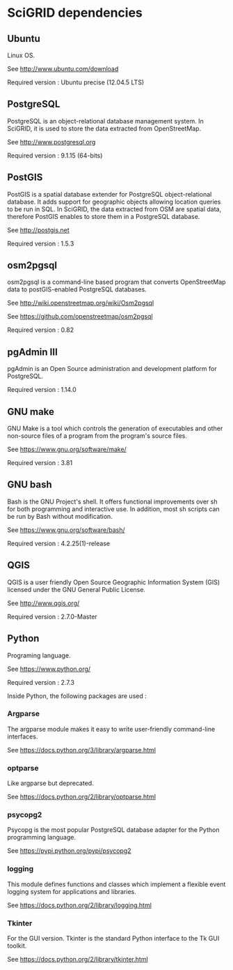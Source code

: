 # SciGRID dependencies

## Ubuntu

Linux OS.

See http://www.ubuntu.com/download

Required version : Ubuntu precise (12.04.5 LTS)

## PostgreSQL

PostgreSQL is an object-relational database management system. In SciGRID, it is used to store the data extracted from OpenStreetMap.

See http://www.postgresql.org

Required version : 9.1.15 (64-bits)

## PostGIS

PostGIS is a spatial database extender for PostgreSQL object-relational database. It adds support for geographic objects allowing location queries to be run in SQL.
In SciGRID, the data extracted from OSM are spatial data, therefore PostGIS enables to store them in a PostgreSQL database.

See http://postgis.net

Required version : 1.5.3

## osm2pgsql 

osm2pgsql is a command-line based program that converts OpenStreetMap data to postGIS-enabled PostgreSQL databases.

See http://wiki.openstreetmap.org/wiki/Osm2pgsql

See https://github.com/openstreetmap/osm2pgsql

Required version : 0.82

## pgAdmin III

pgAdmin is an Open Source administration and development platform for PostgreSQL.

Required version : 1.14.0

## GNU make

GNU Make is a tool which controls the generation of executables and other non-source files of a program from the program's source files.

See https://www.gnu.org/software/make/

Required version : 3.81

## GNU bash

Bash is the GNU Project's shell.  It offers functional improvements over sh for both programming and interactive use. In addition, most sh scripts can be run by Bash without modification.

See https://www.gnu.org/software/bash/

Required version : 4.2.25(1)-release

## QGIS

QGIS is a user friendly Open Source Geographic Information System (GIS) licensed under the GNU General Public License. 

See http://www.qgis.org/

Required version : 2.7.0-Master

## Python 

Programing language.

See https://www.python.org/

Required version : 2.7.3

Inside Python, the following packages are used :


### Argparse

The argparse module makes it easy to write user-friendly command-line interfaces. 

See https://docs.python.org/3/library/argparse.html

### optparse

Like argparse but deprecated.

See https://docs.python.org/2/library/optparse.html

### psycopg2

Psycopg is the most popular PostgreSQL database adapter for the Python programming language.

See https://pypi.python.org/pypi/psycopg2

### logging

This module defines functions and classes which implement a flexible event logging system for applications and libraries.

See https://docs.python.org/2/library/logging.html

### Tkinter

For the GUI version. Tkinter is the standard Python interface to the Tk GUI toolkit.

See https://docs.python.org/2/library/tkinter.html